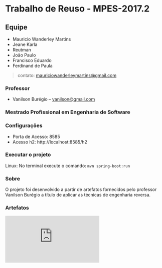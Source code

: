 # Trabalho de Reuso - MPES-2017.2

## Equipe
* Mauricio Wanderley Martins
* Jeane Karla
* Reutman 
* João Paulo
* Francisco Eduardo
* Ferdinand de Paula
> contato: mauriciowanderleymartins@gmail.com

### Professor
* Vanilson Burégio – vanilson@gmail.com

### Mestrado Profissional em Engenharia de Software

### Configurações
* Porta de Acesso: 8585
* Acesso h2: http://localhost:8585/h2

### Executar o projeto
Linux: No terminal execute o comando:  ``` mvn spring-boot:run ```

### Sobre
O projeto foi desenvolvido a partir de artefatos fornecidos pelo professor Vanilson Burégio a título de aplicar as técnicas de engenharia reversa.

### Artefatos
![Diagrama de Entidades](https://github.com/morrice256/defesacivil-reuso/src/main/resources/static/documents/Diagramaentidades.pdf)
